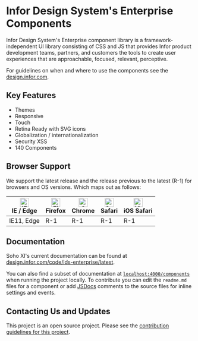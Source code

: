 # Infor Design System's Enterprise Components

Infor Design System's Enterprise component library is a framework-independent UI library consisting of CSS and JS that provides Infor product development teams, partners, and customers the tools to create user experiences that are approachable, focused, relevant, perceptive.

For guidelines on when and where to use the components see the [design.infor.com](http://design.infor.com).

## Key Features

* Themes
* Responsive
* Touch
* Retina Ready with SVG icons
* Globalization / internationalization
* Security XSS
* 140 Components

## Browser Support

We support the latest release and the release previous to the latest (R-1) for browsers and OS versions. Which maps out as follows:

| [<img src="https://raw.githubusercontent.com/alrra/browser-logos/master/src/edge/edge_48x48.png" alt="IE / Edge" width="24px" height="24px" />](http://godban.github.io/browsers-support-badges/)</br>IE / Edge | [<img src="https://raw.githubusercontent.com/alrra/browser-logos/master/src/firefox/firefox_48x48.png" alt="Firefox" width="24px" height="24px" />](http://godban.github.io/browsers-support-badges/)</br>Firefox | [<img src="https://raw.githubusercontent.com/alrra/browser-logos/master/src/chrome/chrome_48x48.png" alt="Chrome" width="24px" height="24px" />](http://godban.github.io/browsers-support-badges/)</br>Chrome | [<img src="https://raw.githubusercontent.com/alrra/browser-logos/master/src/safari/safari_48x48.png" alt="Safari" width="24px" height="24px" />](http://godban.github.io/browsers-support-badges/)</br>Safari | [<img src="https://raw.githubusercontent.com/alrra/browser-logos/master/src/safari-ios/safari-ios_48x48.png" alt="iOS Safari" width="24px" height="24px" />](http://godban.github.io/browsers-support-badges/)</br>iOS Safari |
| --------- | --------- | --------- | --------- | --------- |
| IE11, Edge| R-1| R-1| R-1| R-1

## Documentation

Soho XI's current documentation can be found at [design.infor.com/code/ids-enterprise/latest](https://design.infor.com/code/ids-enterprise/latest).

You can also find a subset of documentation at [`localhost:4000/components`](http://localhost:4000/components) when running the project locally. To contribute you can edit the `readme.md` files for a component or add [JSDocs](http://usejsdoc.org/) comments to the source files for inline settings and events.

## Contacting Us and Updates

This project is an open source project. Please see the [contribution guidelines for this project](docs/CONTRIBUTING.md).
